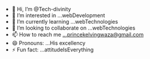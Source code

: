 - 👋 Hi, I’m @Tech-divinity
- 👀 I’m interested in ...webDevelopment
- 🌱 I’m currently learning ...webTechnologies
- 💞️ I’m looking to collaborate on ...webTechnologies
- 📫 How to reach me ...princekelvingwaza@gmail.com
- 😄 Pronouns: ...His excellency
- ⚡ Fun fact: ...attitudeIsEverything

<!---
Tech-divinity/Tech-divinity is a ✨ special ✨ repository because its `README.md` (this file) appears on your GitHub profile.
You can click the Preview link to take a look at your changes.
--->
